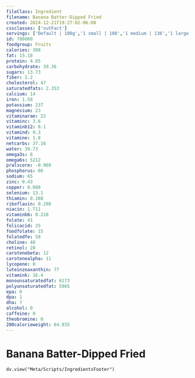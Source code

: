 ```yaml
---
fileClass: Ingredient
filename: Banana Batter-Dipped Fried
created: 2024-12-21T19:27:02-06:00
cssclasses: ['nutFact']
servings: ['Default | 100g','1 small | 108','1 medium | 136','1 large | 155','1 cup | 136']
id: 786660
foodgroup: Fruits
calories: 308
fat: 15.18
protein: 4.85
carbohydrate: 39.36
sugars: 13.73
fiber: 2.2
cholesterol: 47
saturatedfats: 2.353
calcium: 14
iron: 1.58
potassium: 237
magnesium: 23
vitaminarae: 22
vitaminc: 3.6
vitaminb12: 0.1
vitamind: 0.3
vitamine: 1.8
netcarbs: 37.16
water: 39.73
omega3s: 8
omega6s: 5212
pralscore: -0.969
phosphorus: 66
sodium: 65
zinc: 0.43
copper: 0.088
selenium: 13.1
thiamin: 0.168
riboflavin: 0.208
niacin: 1.711
vitaminb6: 0.228
folate: 41
folicacid: 25
foodfolate: 15
folatedfe: 58
choline: 40
retinol: 20
carotenebeta: 12
carotenealpha: 11
lycopene: 0
luteinzeaxanthin: 77
vitamink: 16.4
monounsaturatedfat: 6173
polyunsaturatedfat: 5965
epa: 0
dpa: 1
dha: 7
alcohol: 0
caffeine: 0
theobromine: 0
200calorieweight: 64.935
---
```


# Banana Batter-Dipped Fried

```dataviewjs
dv.view("Meta/Scripts/IngredientsFooter")
```
